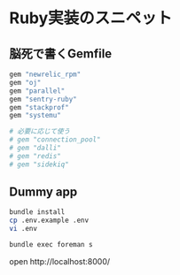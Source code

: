 # Ruby実装のスニペット
## 脳死で書くGemfile
```ruby
gem "newrelic_rpm"
gem "oj"
gem "parallel"
gem "sentry-ruby"
gem "stackprof"
gem "systemu"

# 必要に応じて使う
# gem "connection_pool"
# gem "dalli"
# gem "redis"
# gem "sidekiq"
```

## Dummy app
```bash
bundle install
cp .env.example .env
vi .env

bundle exec foreman s
```

open http://localhost:8000/
